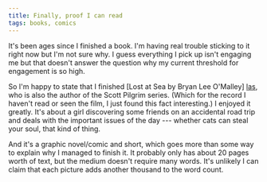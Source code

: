 ```yaml
---
title: Finally, proof I can read
tags: books, comics
---
```


It's been ages since I finished a book. I'm having real trouble sticking
to it right now but I'm not sure why. I guess everything I pick up isn't
engaging me but that doesn't answer the question why my current threshold
for engagement is so high.

So I'm happy to state that I finished [Lost at Sea by Bryan Lee O'Malley]
[las], who is also the author of the Scott Pilgrim series. (Which for the
record I haven't read or seen the film, I just found this fact
interesting.) I enjoyed it greatly. It's about a girl discovering some
friends on an accidental road trip and deals with the important issues of
the day --- whether cats can steal your soul, that kind of thing.

And it's a graphic novel/comic and short, which goes more than some way to
explain why I managed to finish it. It probably only has about 20 pages
worth of text, but the medium doesn't require many words. It's unlikely I
can claim that each picture adds another thousand to the word count.


[las]: <http://en.wikipedia.org/wiki/Lost_at_Sea_(comics)>
    "Lost at Sea, the graphic novel"
